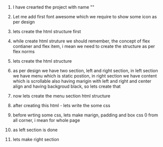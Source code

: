1. I have crearted the project with name ""
2. Let me add first font awesome which we require to show some icon as per design
3. lets create the html structure first
4. while create html struture we should remember, the concept of flex contianer and flex item, i mean we need to create the structure as per flex norms
5. lets create the html structure
6. as per design we have two section, left and right section, in left section we have menu which is static postion, in right section we have content which is scrollable also having marigin with left and right and center align and having backgroud black, so lets create that
7. now lets create the menu section html structure
8. after creating this html - lets write the some css
9. before wrting some css, lets make marign, padding and box css 0 from all corner, i mean for whole page

10. as left section is done
11. lets make right section